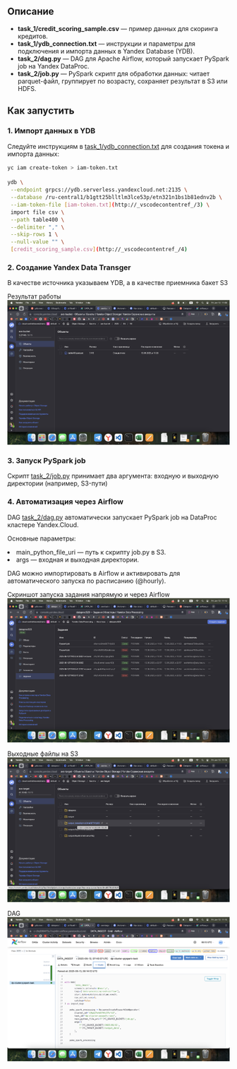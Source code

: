 
## Описание

- **task_1/credit_scoring_sample.csv** — пример данных для скоринга кредитов.
- **task_1/ydb_connection.txt** — инструкции и параметры для подключения и импорта данных в Yandex Database (YDB).
- **task_2/dag.py** — DAG для Apache Airflow, который запускает PySpark job на Yandex DataProc.
- **task_2/job.py** — PySpark скрипт для обработки данных: читает parquet-файл, группирует по возрасту, сохраняет результат в S3 или HDFS.

## Как запустить

### 1. Импорт данных в YDB

Следуйте инструкциям в [task_1/ydb_connection.txt](task_1/ydb_connection.txt) для создания токена и импорта данных:

```sh
yc iam create-token > iam-token.txt

ydb \
 --endpoint grpcs://ydb.serverless.yandexcloud.net:2135 \
 --database /ru-central1/b1gtt25blltlm3lce53p/etn321n1bs1b81ednv2b \
 --iam-token-file [iam-token.txt](http://_vscodecontentref_/3) \
 import file csv \
 --path table400 \
 --delimiter "," \
 --skip-rows 1 \
 --null-value "" \
 [credit_scoring_sample.csv](http://_vscodecontentref_/4)
```

### 2. Создание Yandex Data Transger

В качестве источника указываем YDB, а в качестве приемника бакет S3

Результат работы
![yandex_data_transfer_output](images/yandex_data_transfer_output.png)

### 3. Запуск PySpark job
Скрипт [task_2/job.py](task_2/job.py) принимает два аргумента: входную и выходную директории (например, S3-пути)

### 4. Автоматизация через Airflow
DAG [task_2/dag.py](task_2/dag.py) автоматически запускает PySpark job на DataProc кластере Yandex.Cloud. 

Основные параметры:
<li> main_python_file_uri — путь к скрипту job.py в S3.
<li> args — входная и выходная директории.

DAG можно импортировать в Airflow и активировать для автоматического запуска по расписанию (@hourly).

Скриншот запуска задания напрямую и через Airflow
![pyspark_task](images/pyspark_tasks.png)

Выходные файлы на S3
![s3_output](images/s3_output.png)

DAG
![airflow_pyspark](images/airflow_pyspark.png)
